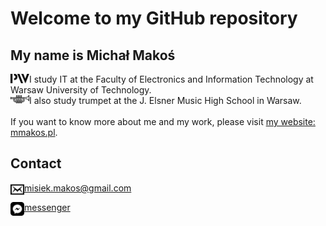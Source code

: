 # Welcome to my GitHub repository

## My name is Michał Makoś

<img align="left" alt="website" width="30px" src="https://raw.githubusercontent.com/mmakos/mmakos/main/icon/pw.svg" /> I study IT at the Faculty of Electronics and Information Technology at Warsaw University of Technology.<br>
<img align="left" alt="website" width="30px" src="https://raw.githubusercontent.com/mmakos/mmakos/69eb4fb8aee6ab095671aef31b1a9a93d89c0595/icon/trumpet.svg" /> I also study trumpet at the J. Elsner Music High School in Warsaw.
<br><br>
If you want to know more about me and my work, please visit [my website: mmakos.pl](http://mmakos.pl/).

## Contact

<img align="left" alt="website" width="22px" src="https://raw.githubusercontent.com/mmakos/mmakos/main/icon/mail.svg" /> misiek.makos@gmail.com

<img align="left" alt="website" width="22px" src="https://raw.githubusercontent.com/mmakos/mmakos/main/icon/messenger.svg" /> [messenger](https://www.messenger.com/t/michalek.makos)

<!--
**mmakos/mmakos** is a ✨ _special_ ✨ repository because its `README.md` (this file) appears on your GitHub profile.

Here are some ideas to get you started:

- 🔭 I’m currently working on ...
- 🌱 I’m currently learning ...
- 👯 I’m looking to collaborate on ...
- 🤔 I’m looking for help with ...
- 💬 Ask me about ...
- 📫 How to reach me: ...
- 😄 Pronouns: ...
- ⚡ Fun fact: ...
-->
